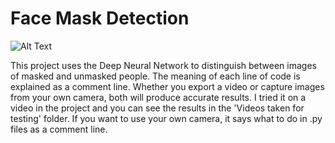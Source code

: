 # Face Mask Detection

![Alt Text](https://media.giphy.com/media/KeoRcYovftKiilrKir/giphy.gif)

This project uses the Deep Neural Network to distinguish between images of masked and unmasked people. The meaning of each line of code is explained as a comment line. Whether you export a video or capture images from your own camera, both will produce accurate results. I tried it on a video in the project and you can see the results in the 'Videos taken for testing' folder. If you want to use your own camera, it says what to do in .py files as a comment line.
